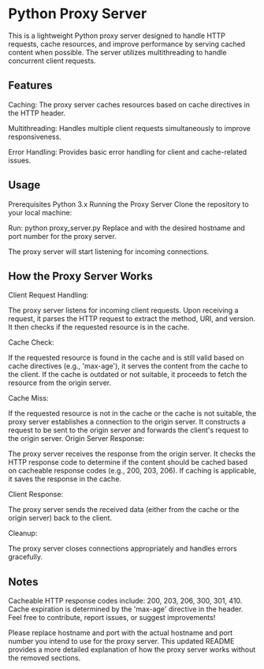 # Python Proxy Server
This is a lightweight Python proxy server designed to handle HTTP requests, cache resources, and improve performance by serving cached content when possible. The server utilizes multithreading to handle concurrent client requests.

## Features

Caching: The proxy server caches resources based on cache directives in the HTTP header.

Multithreading: Handles multiple client requests simultaneously to improve responsiveness.

Error Handling: Provides basic error handling for client and cache-related issues.

## Usage
Prerequisites
Python 3.x
Running the Proxy Server
Clone the repository to your local machine:

Run:
python proxy_server.py <hostname> <port>
Replace <hostname> and <port> with the desired hostname and port number for the proxy server.

The proxy server will start listening for incoming connections.

## How the Proxy Server Works

Client Request Handling:

The proxy server listens for incoming client requests.
Upon receiving a request, it parses the HTTP request to extract the method, URI, and version.
It then checks if the requested resource is in the cache.

Cache Check:

If the requested resource is found in the cache and is still valid based on cache directives (e.g., 'max-age'), it serves the content from the cache to the client.
If the cache is outdated or not suitable, it proceeds to fetch the resource from the origin server.

Cache Miss:

If the requested resource is not in the cache or the cache is not suitable, the proxy server establishes a connection to the origin server.
It constructs a request to be sent to the origin server and forwards the client's request to the origin server.
Origin Server Response:

The proxy server receives the response from the origin server.
It checks the HTTP response code to determine if the content should be cached based on cacheable response codes (e.g., 200, 203, 206).
If caching is applicable, it saves the response in the cache.

Client Response:

The proxy server sends the received data (either from the cache or the origin server) back to the client.

Cleanup:

The proxy server closes connections appropriately and handles errors gracefully.

## Notes
Cacheable HTTP response codes include: 200, 203, 206, 300, 301, 410.
Cache expiration is determined by the 'max-age' directive in the header.
Feel free to contribute, report issues, or suggest improvements!

Please replace hostname and port with the actual hostname and port number you intend to use for the proxy server. This updated README provides a more detailed explanation of how the proxy server works without the removed sections.
